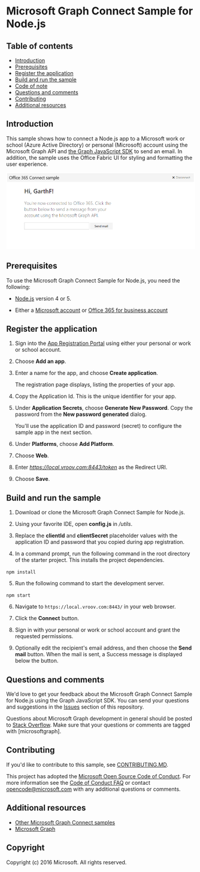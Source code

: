 # Microsoft Graph Connect Sample for Node.js

## Table of contents

* [Introduction](#introduction)
* [Prerequisites](#prerequisites)
* [Register the application](#register-the-application)
* [Build and run the sample](#build-and-run-the-sample)
* [Code of note](#code-of-note)
* [Questions and comments](#questions-and-comments)
* [Contributing](#contributing)
* [Additional resources](#additional-resources)

## Introduction

This sample shows how to connect a Node.js app to a Microsoft work or school (Azure Active Directory) or personal (Microsoft) account using the Microsoft Graph API and [the Graph JavaScript SDK](https://github.com/microsoftgraph/msgraph-sdk-javascript) to send an email. In addition, the sample uses the Office Fabric UI for styling and formatting the user experience.

![Microsoft Graph Connect Sample for Node.js screenshot](./public/img/screenshot.png)

## Prerequisites

To use the Microsoft Graph Connect Sample for Node.js, you need the following:

 * [Node.js](https://nodejs.org/) version 4 or 5.

 * Either a [Microsoft account](https://www.outlook.com) or [Office 365 for business account](https://msdn.microsoft.com/en-us/office/office365/howto/setup-development-environment#bk_Office365Account)

## Register the application

1. Sign into the [App Registration Portal](https://apps.dev.microsoft.com/) using either your personal or work or school account.

2. Choose **Add an app**.

3. Enter a name for the app, and choose **Create application**. 
	
   The registration page displays, listing the properties of your app.

4. Copy the Application Id. This is the unique identifier for your app. 

5. Under **Application Secrets**, choose **Generate New Password**. Copy the password from the **New password generated** dialog.

   You'll use the application ID and password (secret) to configure the sample app in the next section. 

6. Under **Platforms**, choose **Add Platform**.

7. Choose **Web**.

8. Enter *https://local.vroov.com:8443/token* as the Redirect URI. 

9. Choose **Save**.

## Build and run the sample

1. Download or clone the Microsoft Graph Connect Sample for Node.js.

2. Using your favorite IDE, open **config.js** in */utils*.

3. Replace the **clientId** and **clientSecret** placeholder values with the application ID and password that you copied during app registration.

4. In a command prompt, run the following command in the root directory of the starter project. This installs the project dependencies.

  ```npm install```

5. Run the following command to start the development server.

  ```npm start```

6. Navigate to `https://local.vroov.com:8443/` in your web browser.

7. Click the **Connect** button.

8. Sign in with your personal or work or school account and grant the requested permissions.

9. Optionally edit the recipient's email address, and then choose the **Send mail** button. When the mail is sent, a Success message is displayed below the button.

## Questions and comments

We'd love to get your feedback about the Microsoft Graph Connect Sample for Node.js using the Graph JavaScript SDK. You can send your questions and suggestions in the [Issues](https://github.com/microsoftgraph/<INSERT_REPO_NAME>/issues) section of this repository.

Questions about Microsoft Graph development in general should be posted to [Stack Overflow](http://stackoverflow.com/questions/tagged/microsoftgraph). Make sure that your questions or comments are tagged with [microsoftgraph].

## Contributing ##

If you'd like to contribute to this sample, see [CONTRIBUTING.MD](/CONTRIBUTING.md).

This project has adopted the [Microsoft Open Source Code of Conduct](https://opensource.microsoft.com/codeofconduct/). For more information see the [Code of Conduct FAQ](https://opensource.microsoft.com/codeofconduct/faq/) or contact [opencode@microsoft.com](mailto:opencode@microsoft.com) with any additional questions or comments.
  
## Additional resources

- [Other Microsoft Graph Connect samples](https://github.com/MicrosoftGraph?utf8=%E2%9C%93&query=-Connect)
- [Microsoft Graph](http://graph.microsoft.io)

## Copyright
Copyright (c) 2016 Microsoft. All rights reserved.